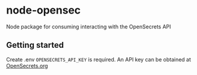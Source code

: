 # node-opensec
Node package for consuming interacting with the OpenSecrets API

## Getting started
Create .env
`OPENSECRETS_API_KEY` is required. An API key can be obtained at [OpenSecrets.org](https://www.opensecrets.org/open-data/api)

